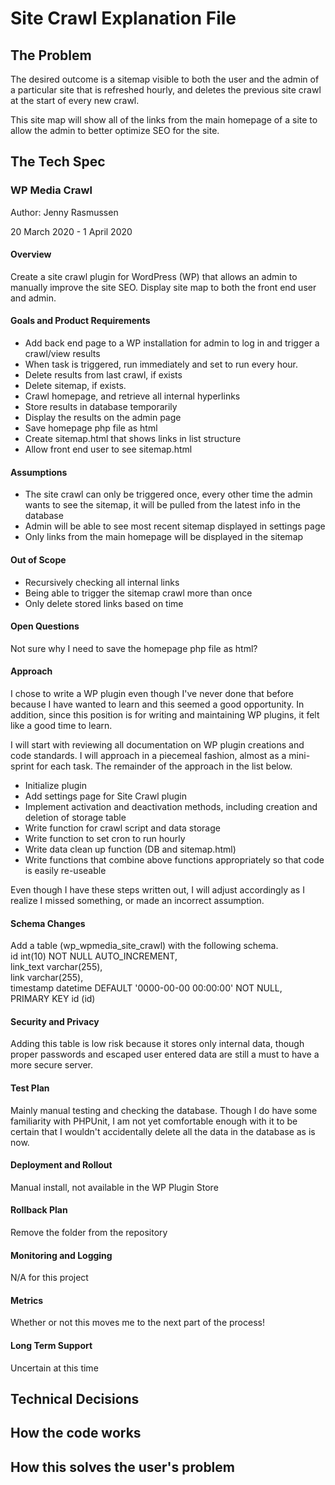 <h1>Site Crawl Explanation File</h1>

<h2>The Problem</h2>

<p>
    The desired outcome is a sitemap visible to both 
    the user and the admin of a particular site that 
    is refreshed hourly, and deletes the previous site 
    crawl at the start of every new crawl.
</p>

<p>
    This site map will show all of the links from the 
    main homepage of a site to allow the admin to 
    better optimize SEO for the site.
</p>

<h2>The Tech Spec</h2>

<h3>WP Media Crawl</h3>
<p>Author: Jenny Rasmussen</p>
<p>20 March 2020 - 1 April 2020</p>

<h4>Overview</h4>
<p>
    Create a site crawl plugin for WordPress (WP) that 
    allows an admin to manually improve the site SEO. 
    Display site map to both the front end user and 
    admin.
</p>

<h4>Goals and Product Requirements</h4>
    <ul>
        <li>
            Add back end page to a WP installation for 
            admin to log in and trigger a crawl/view 
            results
        </li>
        <li>
            When task is triggered, run immediately and 
            set to run every hour.
        </li>
        <li>
            Delete results from last crawl, if exists
        </li>
        <li>
            Delete sitemap, if exists.
        </li>
        <li>
            Crawl homepage, and retrieve all internal 
            hyperlinks
        </li>
        <li>
            Store results in database temporarily
        </li>
        <li>
            Display the results on the admin page
        </li>
        <li>
            Save homepage php file as html
        </li>
        <li>
            Create sitemap.html that shows links 
            in list structure
        </li>
        <li>
            Allow front end user to see sitemap.html
        </li>
    </ul>

<h4>Assumptions</h4>
    <ul>
        <li>
            The site crawl can only be triggered once, every 
            other time the admin wants to see the sitemap, 
            it will be pulled from the latest info in the 
            database
        </li>
        <li>
            Admin will be able to see most recent sitemap 
            displayed in settings page 
        </li>
        <li>
            Only links from the main homepage will be 
            displayed in the sitemap
        </li>
    </ul>
    
<h4>Out of Scope</h4>
    <ul>
        <li>
            Recursively checking all internal links
        </li>
        <li>
            Being able to trigger the sitemap crawl more 
            than once
        </li>
        <li>
            Only delete stored links based on time
        </li>
    </ul>
    
<h4>Open Questions</h4>
    <p>
        Not sure why I need to save the homepage php file 
        as html?
    </p>
    
<h4>Approach</h4>
    <p>
        I chose to write a WP plugin even though I've never 
        done that before because I have wanted to learn and 
        this seemed a good opportunity. In addition, since 
        this position is for writing and maintaining WP 
        plugins, it felt like a good time to learn.               
    </p>
    <p>
        I will start with reviewing all documentation on WP 
        plugin creations and code standards. I will approach 
        in a piecemeal fashion, almost as a mini-sprint for 
        each task. The remainder of the approach in the list 
        below.
    </p>
    <ul>
        <li>
            Initialize plugin
        </li>
        <li>
            Add settings page for Site Crawl plugin
        </li>
        <li>
            Implement activation and deactivation methods, 
            including creation and deletion of storage table
        </li>
        <li>
            Write function for crawl script and data storage
        </li>
        <li>
            Write function to set cron to run hourly
        </li>
        <li>
            Write data clean up function (DB and sitemap.html)
        </li>
        <li>
            Write functions that combine above functions 
            appropriately so that code is easily re-useable
        </li>
    </ul>
    <p>
        Even though I have these steps written out, I will 
        adjust accordingly as I realize I missed something, 
        or made an incorrect assumption.
    </p>

<h4>Schema Changes</h4>
    <p>
        Add a table (wp_wpmedia_site_crawl) with the 
        following schema.<br />
        id int(10) NOT NULL AUTO_INCREMENT,<br />
        link_text varchar(255),<br />
        link varchar(255),<br />
        timestamp datetime DEFAULT '0000-00-00 00:00:00' NOT NULL,<br />
        PRIMARY KEY id (id)
    </p>

<h4>Security and Privacy</h4>
    <p>
        Adding this table is low risk because it stores only 
        internal data, though proper passwords and escaped 
        user entered data are still a must to have a more 
        secure server.
    </p>

<h4>Test Plan</h4>
    <p>
        Mainly manual testing and checking the database. 
        Though I do have some familiarity with PHPUnit, I 
        am not yet comfortable enough with it to be certain 
        that I wouldn't accidentally delete all the data in 
        the database as is now. 
    </p>

<h4>Deployment and Rollout</h4>
    <p>
        Manual install, not available in the WP Plugin Store 
    </p>

<h4>Rollback Plan</h4>
    <p>Remove the folder from the repository</p>

<h4>Monitoring and Logging</h4>
    <p>N/A for this project</p>

<h4>Metrics</h4>
    <p>
        Whether or not this moves me to the next part of 
        the process!
    </p>

<h4>Long Term Support</h4>
    <p>
        Uncertain at this time
    </p>

<h2>Technical Decisions</h2>
<h2>How the code works</h2>
<h2>How this solves the user's problem</h2>
